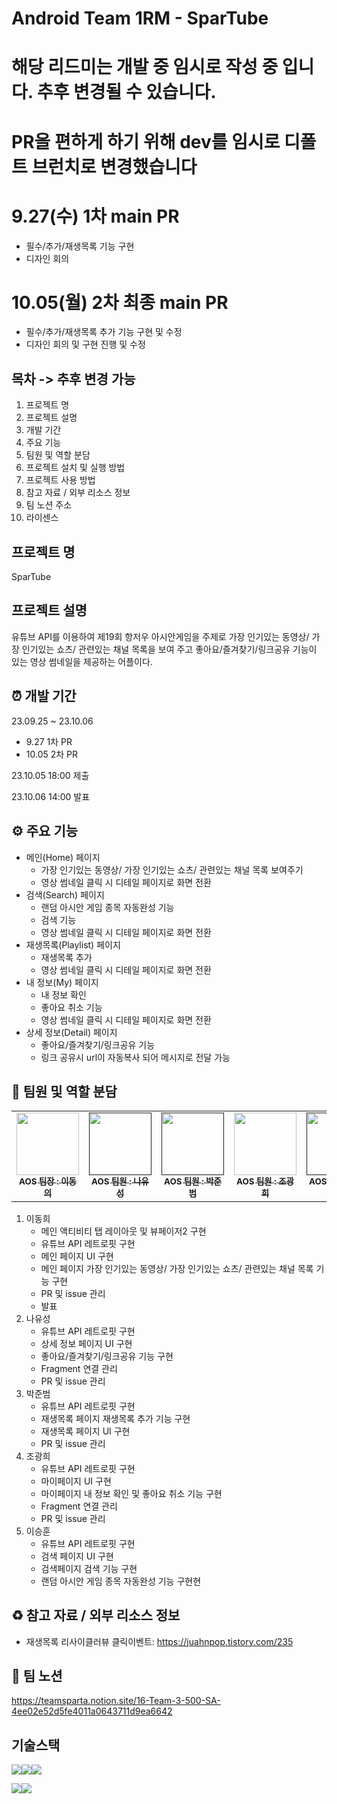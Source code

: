 # Android Team 1RM - SparTube

# 해당 리드미는 개발 중 임시로 작성 중 입니다. 추후 변경될 수 있습니다.
# PR을 편하게 하기 위해 dev를 임시로 디폴트 브런치로 변경했습니다
# 9.27(수) 1차 main PR
- 필수/추가/재생목록 기능 구현
- 디자인 회의
# 10.05(월) 2차 최종 main PR
- 필수/추가/재생목록 추가 기능 구현 및 수정
- 디자인 회의 및 구현 진행 및 수정

## 목차 -> 추후 변경 가능
1. 프로젝트 명
2. 프로젝트 설명
3. 개발 기간
4. 주요 기능
5. 팀원 및 역할 분담
6. 프로젝트 설치 및 실행 방법
7. 프로젝트 사용 방법
8. 참고 자료 / 외부 리소스 정보
9. 팀 노션 주소
10. 라이센스

## 프로젝트 명
SparTube

## 프로젝트 설명
유튜브 API를 이용하여 제19회 항저우 아시안게임을 주제로 가장 인기있는 동영상/ 가장 인기있는 쇼츠/ 관련있는 채널 목록을 보여 주고
좋아요/즐겨찾기/링크공유 기능이 있는 영상 썸네일을 제공하는 어플이다.

## ⏰ 개발 기간
23.09.25 ~ 23.10.06
  - 9.27 1차 PR
  - 10.05 2차 PR

23.10.05 18:00 제출

23.10.06 14:00 발표

## ⚙️ 주요 기능
- 메인(Home) 페이지
  - 가장 인기있는 동영상/ 가장 인기있는 쇼츠/ 관련있는 채널 목록 보여주기
  - 영상 썸네일 클릭 시 디테일 페이지로 화면 전환
- 검색(Search) 페이지
  - 랜덤 아시안 게임 종목 자동완성 기능
  - 검색 기능
  - 영상 썸네일 클릭 시 디테일 페이지로 화면 전환
- 재생목록(Playlist) 페이지
  - 재생목록 추가
  - 영상 썸네일 클릭 시 디테일 페이지로 화면 전환
- 내 정보(My) 페이지
  - 내 정보 확인
  - 좋아요 취소 기능
  - 영상 썸네일 클릭 시 디테일 페이지로 화면 전환
- 상세 정보(Detail) 페이지
  - 좋아요/즐겨찾기/링크공유 기능
  - 링크 공유시 url이 자동복사 되어 메시지로 전달 가능

## 🎉 팀원 및 역할 분담
<table>
  <tbody>
    <tr>
      <td align="center"><a href="https://github.com/LeeDonghee0917"><img src="https://avatars.githubusercontent.com/u/86705733?v=4" width="100px;"><br /><sub><b>AOS 팀장 : 이동의</b></sub></a><br /></a></td>
      <td align="center"><a href=""><img src="" width="100px;"><br /><sub><b>AOS 팀원 : 나유성</b></sub></a><br /></a></td>
      <td align="center"><a href=""><img src="" width="100px;"><br /><sub><b>AOS 팀원 : 박준범</b></sub></a><br /></a></td>
      <td align="center"><a href="https://github.com/ckh124"><img src="https://avatars.githubusercontent.com/u/113021323?v=4" width="100px;"><br /><sub><b>AOS 팀원 : 조광희</b></sub></a><br /></a></td>
      <td align="center"><a href=""><img src="" width="100px;"><br /><sub><b>AOS 팀원 : 이승훈</b></sub></a><br /></a></td>
     <tr/>
  </tbody>
</table>

1. 이동희
   - 메인 액티비티 탭 레이아웃 및 뷰페이저2 구현
   - 유튜브 API 레트로핏 구현
   - 메인 페이지 UI 구현
   - 메인 페이지 가장 인기있는 동영상/ 가장 인기있는 쇼츠/ 관련있는 채널 목록 기능 구현
   - PR 및 issue 관리
   - 발표
2. 나유성
   - 유튜브 API 레트로핏 구현
   - 상세 정보 페이지 UI 구현
   - 좋아요/즐겨찾기/링크공유 기능 구현
   - Fragment 연결 관리
   - PR 및 issue 관리
3. 박준범
   - 유튜브 API 레트로핏 구현
   - 재생목록 페이지 재생목록 추가 기능 구현
   - 재생목록 페이지 UI 구현
   - PR 및 issue 관리
4. 조광희
   - 유튜브 API 레트로핏 구현
   - 마이페이지 UI 구현
   - 마이페이지 내 정보 확인 및 좋아요 취소 기능 구현
   - Fragment 연결 관리
   - PR 및 issue 관리
5. 이승훈
   - 유튜브 API 레트로핏 구현
   - 검색 페이지 UI 구현
   - 검색페이지 검색 기능 구현
   - 랜덤 아시안 게임 종목 자동완성 기능 구현현

## ♻️ 참고 자료 / 외부 리소스 정보
- 재생목록 리사이클러뷰 클릭이벤트: https://juahnpop.tistory.com/235

## 📖 팀 노션
https://teamsparta.notion.site/16-Team-3-500-SA-4ee02e52d5fe4011a0643711d9ea6642

## 기술스택
<img src="https://img.shields.io/badge/github-181717?style=for-the-badge&logo=github&logoColor=white"><img src="https://img.shields.io/badge/git-F05032?style=for-the-badge&logo=git&logoColor=white"><img src="https://img.shields.io/badge/gradle-02303A?style=for-the-badge&logo=gradle&logoColor=white">

<img src="https://img.shields.io/badge/Kotlin-7F52FF?style=for-the-badge&logo=Kotlin&logoColor=white"><img src="https://img.shields.io/badge/Android-3DDC84?style=for-the-badge&logo=Android&logoColor=white">
